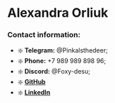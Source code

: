 # Alexandra Orliuk 

### Contact information:
- :sparkle: **Telegram:** \@Pinkalsthedeer;
- :sparkle: **Phone:** +7 989 989 898 96;
- :sparkle: **Discord:**  \@Foxy-desu;
- :sparkle: [**GitHub**](https://github.com/Foxy-desu)
- :sparkle: [**LinkedIn**](https://ru.linkedin.com/in/alexandra-orliuk)

